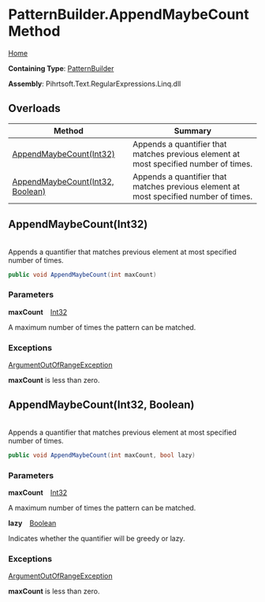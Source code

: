 # PatternBuilder\.AppendMaybeCount Method

[Home](../../../../../../README.md)

**Containing Type**: [PatternBuilder](../README.md)

**Assembly**: Pihrtsoft\.Text\.RegularExpressions\.Linq\.dll

## Overloads

| Method | Summary |
| ------ | ------- |
| [AppendMaybeCount(Int32)](#Pihrtsoft_Text_RegularExpressions_Linq_PatternBuilder_AppendMaybeCount_System_Int32_) | Appends a quantifier that matches previous element at most specified number of times\. |
| [AppendMaybeCount(Int32, Boolean)](#Pihrtsoft_Text_RegularExpressions_Linq_PatternBuilder_AppendMaybeCount_System_Int32_System_Boolean_) | Appends a quantifier that matches previous element at most specified number of times\. |

## AppendMaybeCount\(Int32\) <a id="Pihrtsoft_Text_RegularExpressions_Linq_PatternBuilder_AppendMaybeCount_System_Int32_"></a>

\
Appends a quantifier that matches previous element at most specified number of times\.

```csharp
public void AppendMaybeCount(int maxCount)
```

### Parameters

**maxCount** &ensp; [Int32](https://docs.microsoft.com/en-us/dotnet/api/system.int32)

A maximum number of times the pattern can be matched\.

### Exceptions

[ArgumentOutOfRangeException](https://docs.microsoft.com/en-us/dotnet/api/system.argumentoutofrangeexception)

**maxCount** is less than zero\.

## AppendMaybeCount\(Int32, Boolean\) <a id="Pihrtsoft_Text_RegularExpressions_Linq_PatternBuilder_AppendMaybeCount_System_Int32_System_Boolean_"></a>

\
Appends a quantifier that matches previous element at most specified number of times\.

```csharp
public void AppendMaybeCount(int maxCount, bool lazy)
```

### Parameters

**maxCount** &ensp; [Int32](https://docs.microsoft.com/en-us/dotnet/api/system.int32)

A maximum number of times the pattern can be matched\.

**lazy** &ensp; [Boolean](https://docs.microsoft.com/en-us/dotnet/api/system.boolean)

Indicates whether the quantifier will be greedy or lazy\.

### Exceptions

[ArgumentOutOfRangeException](https://docs.microsoft.com/en-us/dotnet/api/system.argumentoutofrangeexception)

**maxCount** is less than zero\.

